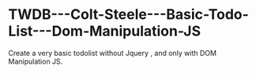 # TWDB---Colt-Steele---Basic-Todo-List---Dom-Manipulation-JS

Create a very basic todolist without Jquery , and only with DOM Manipulation JS.

